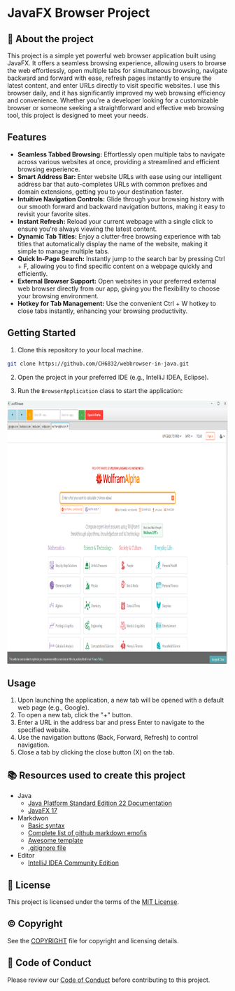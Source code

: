 # JavaFX Browser Project

## :newspaper: About the project

This project is a simple yet powerful web browser application built using JavaFX. It offers a seamless browsing experience, allowing users to browse the web effortlessly, open multiple tabs for simultaneous browsing, navigate backward and forward with ease, refresh pages instantly to ensure the latest content, and enter URLs directly to visit specific websites. I use this browser daily, and it has significantly improved my web browsing efficiency and convenience. Whether you're a developer looking for a customizable browser or someone seeking a straightforward and effective web browsing tool, this project is designed to meet your needs.

## Features

* **Seamless Tabbed Browsing:** Effortlessly open multiple tabs to navigate across various websites at once, providing a streamlined and efficient browsing experience.
* **Smart Address Bar:** Enter website URLs with ease using our intelligent address bar that auto-completes URLs with common prefixes and domain extensions, getting you to your destination faster.
* **Intuitive Navigation Controls:** Glide through your browsing history with our smooth forward and backward navigation buttons, making it easy to revisit your favorite sites.
* **Instant Refresh:** Reload your current webpage with a single click to ensure you're always viewing the latest content.
* **Dynamic Tab Titles:** Enjoy a clutter-free browsing experience with tab titles that automatically display the name of the website, making it simple to manage multiple tabs.
* **Quick In-Page Search:** Instantly jump to the search bar by pressing Ctrl + F, allowing you to find specific content on a webpage quickly and efficiently.
* **External Browser Support:** Open websites in your preferred external web browser directly from our app, giving you the flexibility to choose your browsing environment.
* **Hotkey for Tab Management:** Use the convenient Ctrl + W hotkey to close tabs instantly, enhancing your browsing productivity.

## Getting Started

1. Clone this repository to your local machine.

```sh
git clone https://github.com/CH6832/webbrowser-in-java.git
```

2. Open the project in your preferred IDE (e.g., IntelliJ IDEA, Eclipse).

3. Run the `BrowserApplication` class to start the application:

<img src="src/main/resources/img/java-webbrowser.png" alt="Java Web Browser" width="1000" height="600">

## Usage

1) Upon launching the application, a new tab will be opened with a default web page (e.g., Google).
2) To open a new tab, click the "+" button.
3) Enter a URL in the address bar and press Enter to navigate to the specified website.
4) Use the navigation buttons (Back, Forward, Refresh) to control navigation.
5) Close a tab by clicking the close button (X) on the tab.

## :books: Resources used to create this project

* Java
    * [Java Platform Standard Edition 22 Documentation](https://docs.oracle.com/en/java/javase/)
    * [JavaFX 17](https://openjfx.io/)
* Markdwon
    * [Basic syntax](https://www.markdownguide.org/basic-syntax/)
    * [Complete list of github markdown emofis](https://dev.to/nikolab/complete-list-of-github-markdown-emoji-markup-5aia)
    * [Awesome template](http://github.com/Human-Activity-Recognition/blob/main/README.md)
    * [.gitignore file](https://git-scm.com/docs/gitignore)
* Editor
    * [IntelliJ IDEA Community Edition](https://www.jetbrains.com/idea/download/?section=windows)

## :bookmark: License

This project is licensed under the terms of the [MIT License](LICENSE).

## :copyright: Copyright

See the [COPYRIGHT](COPYRIGHT) file for copyright and licensing details.

## :straight_ruler: Code of Conduct

Please review our [Code of Conduct](CODE_OF_CONDUCT.md) before contributing to this project.